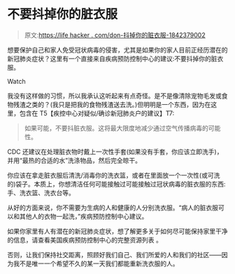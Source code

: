 # 不要抖掉你的脏衣服

> 原文:[https://life hacker . com/don-抖掉你的脏衣服-1842379002](https://lifehacker.com/dont-shake-out-your-dirty-laundry-1842379002)

想要保护自己和家人免受冠状病毒的侵害，尤其是如果你的家人目前正经历潜在的新冠肺炎症状？这里有一个直接来自疾病预防控制中心的建议:不要抖掉你的脏衣服。

Watch

我没有这样做的习惯，所以我承认这听起来有点奇怪。是不是像清除宠物毛发或食物残渣之类的？(我只是把我的食物残渣送去洗。)但明明是一个东西，因为在这里，包含在 T5【疾控中心对疑似/确诊新冠肺炎户的建议】T7:

> 如果可能，不要抖脏衣服。这将最大限度地减少通过空气传播病毒的可能性。

CDC 还建议在处理脏衣物时戴上一次性手套(如果没有手套，你应该立即洗手)，并用“最热的合适的水”洗涤物品，然后完全晾干。

你应该在拿走脏衣服后清洗/消毒你的洗衣篮，或者在里面放一个一次性(或可洗的)袋子。本质上，你想清洁任何可能接触过可能接触过冠状病毒的脏衣服的东西:手、洗衣篮、洗衣台等。

从好的方面来说，你不需要为生病的人和健康的人分别洗衣服。“病人的脏衣服可以和其他人的衣物一起洗，”疾病预防控制中心建议。

如果你家里有人有潜在的新冠肺炎症状，想了解更多关于如何尽可能保持家里干净的信息，请查看美国疾病预防控制中心的完整资源列表 。

否则，让我们保持社交距离，照顾好我们自己、我们所爱的人和我们的社区——因为我不是唯一一个希望不久的某一天我们都能重新洗衣服的人。
